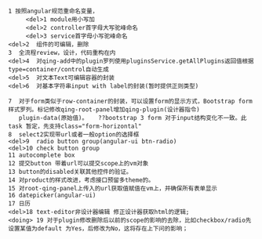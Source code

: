 
    1 按照angular规范重命名变量，
         <del>1 module用小写加
         <del>2 controller首字母大写驼峰命名
         <del>3 service首字母小写驼峰命名
    <del>2  组件的可编辑，删除
    3  全流程review，设计，代码重构在内
    <del>4  对qing-add中的plugin罗列使用pluginsService.getAllPlugins返回值根据type=container/control自动生成
    <del>5  对文本Text可编辑容器的封装
    <del>6  对基本字符串input with label的封装(暂时提供正则类型)

    7  对于form类似于row-container的封装，可以设置form的显示方式，Bootstrap form样式罗列。标记修改qing-root-panel增加qing-plugin(设计器指令)
       plugin-data(原始值)。   ??bootstrap 3 form 对于input结构变化不一致。此task 暂定，先支持class="form-horizontal"
    8  select2实现带url或者一般option的选择框
    <del>9  radio button group(angular-ui btn-radio)
    <del>10 check button group
    11 autocomplete box
    12 提交button 带着url可以提交scope上的vm对象
    13 button的disabled关联其他控件的验证。
    14 对product的样式改进，考虑接口预留多theme的。
    15 对root-qing-panel上传入的url获取值赋值在vm上，并确保所有表单显示
    16 datepicker(angular-ui)
    17 日历
    <del>18 text-editor非设计器编辑 修正设计器获取html的逻辑;
    <doing> 19 对于plugin修改删除后以前的scope的影响的去除，比如checkbox/radio先设置某值为default 为Yes，后修改为No，这将存在上下问的影响；